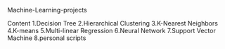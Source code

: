 Machine-Learning-projects

Content
1.Decision Tree
2.Hierarchical Clustering
3.K-Nearest Neighbors
4.K-means
5.Multi-linear Regression
6.Neural Network
7.Support Vector Machine
8.personal scripts
